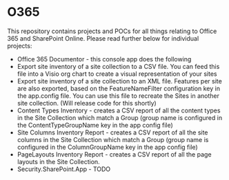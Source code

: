 # O365

This repository contains projects and POCs for all things relating to Office 365 and SharePoint Online.
Please read further below for individual projects:

* Office 365 Documentor - this console app does the following
* Export site inventory of a site collection to a CSV file. You can feed this file into a Visio org chart to create a visual representation of your sites
* Export site inventory of a site collection to an XML file. Features per site are also exported, based on the FeatureNameFilter configuration key in the app.config file. You can use this file to recreate the Sites in another site collection. (Will release code for this shortly)
* Content Types Inventory - creates a CSV report of all the content types in the Site Collection which match a Group (group name is configured in the ContentTypeGroupName key in the app config file)
* Site Columns Inventory Report - creates a CSV report of all the site columns in the Site Collection which match a Group (group name is configured in the ColumnGroupName key in the app config file)
* PageLayouts Inventory Report - creates a CSV report of all the page layouts in the Site Collection.
* Security.SharePoint.App - TODO
